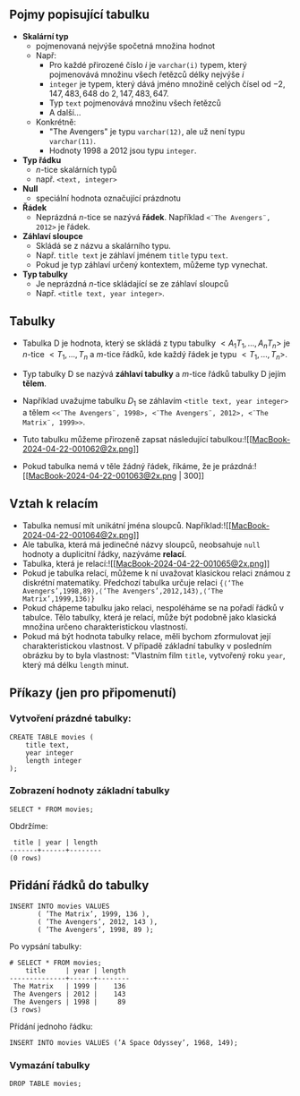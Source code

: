 ## Pojmy popisující tabulku
- **Skalární typ**
	- pojmenovaná nejvýše spočetná množina hodnot
	- Např:
		- Pro každé přirozené číslo $i$ je `varchar(i)` typem, který pojmenovává množinu všech řetězců délky nejvýše $i$
		- `integer` je typem, který dává jméno množině celých čísel od $-2,147,483,648$ do $2,147,483,647$.
		- Typ `text` pojmenovává množinu všech řetězců
		- A další...
	- Konkrétně:
		- "The Avengers" je typu `varchar(12)`, ale už není typu `varchar(11)`.
		- Hodnoty $1998$ a $2012$ jsou typu `integer`.
- **Typ řádku**
	- $n$-tice skalárních typů
	- např. `<text, integer>`
- **Null**
	- speciální hodnota označující prázdnotu
- **Řádek**
	- Neprázdná $n$-tice se nazývá **řádek**. Například `<¨The Avengers¨, 2012>` je řádek.
- **Záhlaví sloupce**
	- Skládá se z názvu a skalárního typu.
	- Např. `title text` je záhlaví jménem `title` typu `text`.
	- Pokud je typ záhlaví určený kontextem, můžeme typ vynechat.
- **Typ tabulky**
	- Je neprázdná $n$-tice skládající se ze záhlaví sloupců
	- Např. `<title text, year integer>`.

## Tabulky
- Tabulka D je hodnota, který se skládá z typu tabulky $<A_{1}T_{1},...,A_{n}T_{n}>$ je $n$-tice $<T_{1},...,T_{n}$ a $m$-tice řádků, kde každý řádek je typu $<T_{1},...,T_{n}>$.
- Typ tabulky D se nazývá **záhlaví tabulky** a $m$-tice řádků tabulky D jejím **tělem**.
 
- Například uvažujme tabulku $D_{1}$ se záhlavím `<title text, year integer>` a tělem `<<¨The Avengers¨, 1998>, <¨The Avengers¨, 2012>, <¨The Matrix¨, 1999>>`.
- Tuto tabulku můžeme přirozeně zapsat následující tabulkou:![[MacBook-2024-04-22-001062@2x.png]]
- Pokud tabulka nemá v těle žádný řádek, říkáme, že je prázdná:![[MacBook-2024-04-22-001063@2x.png | 300]]

## Vztah k relacím
- Tabulka nemusí mít unikátní jména sloupců. Například:![[MacBook-2024-04-22-001064@2x.png]]
- Ale tabulka, která má jedinečné názvy sloupců, neobsahuje `null` hodnoty a duplicitní řádky, nazýváme **relací**. 
- Tabulka, která je relací:![[MacBook-2024-04-22-001065@2x.png]]
- Pokud je tabulka relací, můžeme k ní uvažovat klasickou relaci známou z diskrétní matematiky. Předchozí tabulka určuje relaci `{⟨‘The Avengers’,1998,89⟩,⟨‘The Avengers’,2012,143⟩,⟨‘The Matrix’,1999,136⟩}`
- Pokud chápeme tabulku jako relaci, nespoléháme se na pořadí řádků v tabulce. Tělo tabulky, která je relací, může být podobně jako klasická množina určeno charakteristickou vlastností.
- Pokud má být hodnota tabulky relace, měli bychom zformulovat její charakteristickou vlastnost. V případě základní tabulky v posledním obrázku by to byla vlastnost: "Vlastním film `title`, vytvořený roku `year`, který má délku `length` minut.

## Příkazy (jen pro připomenutí)
### Vytvoření prázdné tabulky:
```mysql
CREATE TABLE movies (
	title text,
	year integer
	length integer
);
```

### Zobrazení hodnoty základní tabulky
```mysql
SELECT * FROM movies;
```
Obdržíme:
```mysql
 title | year | length
-------+------+--------
(0 rows)
```

## Přidání řádků do tabulky
```mysql
INSERT INTO movies VALUES
       ( ’The Matrix’, 1999, 136 ),
       ( ’The Avengers’, 2012, 143 ),
       ( ’The Avengers’, 1998, 89 );
```
Po vypsání tabulky:
```mysql
# SELECT * FROM movies;
    title     | year | length
--------------+------+--------
 The Matrix   | 1999 |    136
 The Avengers | 2012 |    143
 The Avengers | 1998 |     89
(3 rows)
```

Přídání jednoho řádku:
```mysql
INSERT INTO movies VALUES (’A Space Odyssey’, 1968, 149);
```

### Vymazání tabulky
```mysql
DROP TABLE movies;
```
